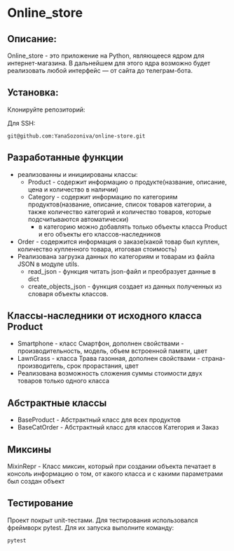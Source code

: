 # Online_store

## Описание:

Online_store - это приложение на Python, являющееся ядром для интернет-магазина. 
В дальнейшем для этого ядра возможно будет реализовать любой интерфейс — от сайта до телеграм-бота.


## Установка:

Клонируйте репозиторий:

Для SSH:
```
git@github.com:YanaSozoniva/online-store.git

```

## Разработанные функции
- реализованны и инициированы классы: 
  - Product - содержит информацию о продукте(название, описание, цена и количество в наличии)
  - Category - содержит информацию по категориям продуктов(название, описание, список товаров категории, 
  а также количество категорий и количество товаров, которые подсчитываются автоматически)
    - в категорию можно добавлять только объекты класса Product и его объекты его классов-наследников
- Order - содержится информация о заказе(какой товар был куплен, количество купленного товара, итоговая стоимость)
- Реализована загрузка данных по категориям и товарам из файла JSON в модуле utils. 
  - read_json - функция читать json-файл и преобразует данные в dict
  - create_objects_json - функция создает из данных полученных из словаря объекты классов.


## Классы-наследники от исходного класса Product
- Smartphone - класс Смартфон, дополнен свойствами - производительность, модель, объем встроенной памяти, цвет
- LawnGrass - класса Трава газонная, дополнен свойствами - страна-производитель, срок прорастания, цвет
- Реализована возможность сложения суммы стоимости двух товаров только одного класса

## Абстрактные классы
- BaseProduct - Абстрактный класс для всех продуктов
- BaseCatOrder - Абстрактный класс для классов Категория и Заказ

## Миксины
MixinRepr - Класс миксин, который при создании объекта печатает в консоль информацию о том, 
от какого класса и с какими параметрами был создан объект


## Тестирование
Проект покрыт unit-тестами. Для тестирования использовался фреймворк pytest. 
Для их запуска выполните команду:
```
pytest
```
